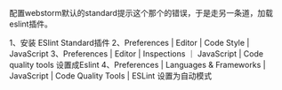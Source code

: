配置webstorm默认的standard提示这个那个的错误，于是走另一条道，加载eslint插件。

1、安装 ESlint Standard插件
2、Preferences | Editor | Code Style | JavaScript
3、Preferences | Editor | Inspections ｜ JavaScript | Code quality tools 设置成Eslint
4、Preferences | Languages & Frameworks | JavaScript | Code Quality Tools | ESLint 
    设置为自动模式
